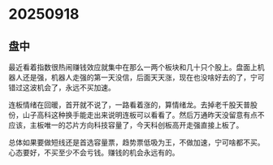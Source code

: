 # 20250918

## 盘中

最近看着指数很热闹赚钱效应就集中在那么一两个板块和几十只个股上。盘面上机器人还是强，机器人走强的第一天没信，后面天天涨，现在也没啥好去的了，宁可错过这波机会了，永远不买加速。

连板情绪在回暖，首开就不说了，一路看着涨的，算情绪龙。去掉老千股天普股份，山子高科这种换手能走出来说明连板可以看看了。然后万通昨天没留意有点不应该，主板唯一的芯片方向科技容量了，今天科创板高开走强直接上板了。

总体如果要做短线还是首选容量票，趋势票低吸为王，不做加速，宁可啥都不买。心态要好，不买至少不会亏钱。赚钱的机会永远有的。
